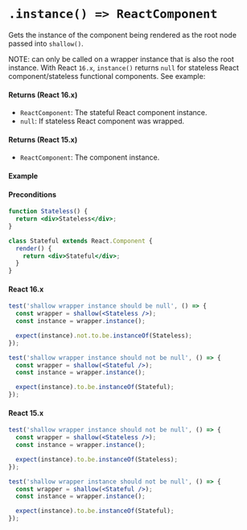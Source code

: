 # `.instance() => ReactComponent`

Gets the instance of the component being rendered as the root node passed into `shallow()`.

NOTE: can only be called on a wrapper instance that is also the root instance. With React `16.x`, `instance()` returns `null` for stateless React component/stateless functional components. See example:

#### Returns (React 16.x)

- `ReactComponent`: The stateful React component instance.
- `null`: If stateless React component was wrapped.

#### Returns (React 15.x)

- `ReactComponent`: The component instance.

#### Example

#### Preconditions
<!-- eslint react/prop-types: 0, react/prefer-stateless-function: 0 -->
```jsx
function Stateless() {
  return <div>Stateless</div>;
}

class Stateful extends React.Component {
  render() {
    return <div>Stateful</div>;
  }
}
```
#### React 16.x
```jsx
test('shallow wrapper instance should be null', () => {
  const wrapper = shallow(<Stateless />);
  const instance = wrapper.instance();

  expect(instance).not.to.be.instanceOf(Stateless);
});

test('shallow wrapper instance should not be null', () => {
  const wrapper = shallow(<Stateful />);
  const instance = wrapper.instance();

  expect(instance).to.be.instanceOf(Stateful);
});
```
#### React 15.x
```jsx
test('shallow wrapper instance should not be null', () => {
  const wrapper = shallow(<Stateless />);
  const instance = wrapper.instance();

  expect(instance).to.be.instanceOf(Stateless);
});

test('shallow wrapper instance should not be null', () => {
  const wrapper = shallow(<Stateful />);
  const instance = wrapper.instance();

  expect(instance).to.be.instanceOf(Stateful);
});
```

